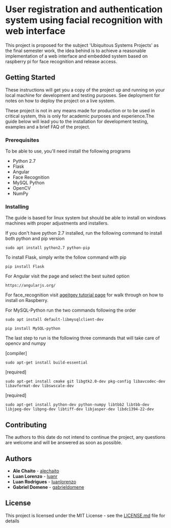 # User registration and authentication system using facial recognition with web interface

This project is proposed for the subject 'Ubiquitous Systems Projects' as the final semester work, the idea behind is to achieve a reasonable implementation of a web interface and embedded system based on raspberry pi for face recognition and release access.

## Getting Started

These instructions will get you a copy of the project up and running on your local machine for development and testing purposes. See deployment for notes on how to deploy the project on a live system.

These project is not in any means made for production or to be used in critical system, this is only for academic purposes and experience.The guide below will lead you to the installation for development testing, examples and a brief FAQ of the project.

### Prerequisites

To be able to use, you'll need install the following programs

* Python 2.7
* Flask
* Angular
* Face Recognition
* MySQL Python
* OpenCV
* NumPy


### Installing

The guide is based for linux system but should be able to install on windows machines with proper adjustments and installers.

If you don't have python 2.7 installed, run the following command to install both python and pip version
```
sudo apt install python2.7 python-pip
```

To install Flask, simply write the follow command with pip
```
pip install Flask
```

For Angular visit the page and select the best suited option
```
https://angularjs.org/
```

For face_recognition visit [ageitgey tutorial page](https://gist.github.com/ageitgey/1ac8dbe8572f3f533df6269dab35df65) for walk through on how to install on Raspberry.

For MySQL-Python run the two commands following the order
```
sudo apt install default-libmysqlclient-dev

pip install MySQL-python
```

The last step to run is the following three commands that will take care of opencv and numpy

[compiler] 
```
sudo apt-get install build-essential
```
[required] 
```
sudo apt-get install cmake git libgtk2.0-dev pkg-config libavcodec-dev libavformat-dev libswscale-dev
```
[required] 
```
sudo apt-get install python-dev python-numpy libtbb2 libtbb-dev libjpeg-dev libpng-dev libtiff-dev libjasper-dev libdc1394-22-dev
```

## Contributing

The authors to this date do not intend to continue the project, any questions are welcome and will be answered as soon as possible.


## Authors

* **Ale Chaito** - [alechaito](https://github.com/alechaito)
* **Luan Lorenzo** - [luanr](https://github.com/luanr)
* **Luan Rodrigues** - [luanlorenzo](https://github.com/luanlorenzo)
* **Gabriel Domene** - [gabrieldomene](https://github.com/gabrieldomene)


## License

This project is licensed under the MIT License - see the [LICENSE.md](LICENSE.md) file for details

